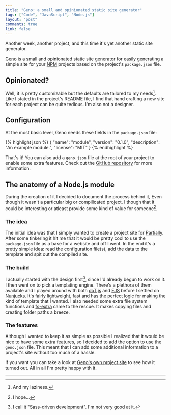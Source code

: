 ```yaml
---
title: "Geno: a small and opinionated static site generator"
tags: ["Code", "JavaScript", "Node.js"]
layout: "post"
comments: true
link: false
---
```


Another week, another project, and this time it's yet another static site generator.

[Geno](https://github.com/gummesson/geno) is a small and opinionated static site generator for easily generating a simple site for your [NPM](https://npmjs.org/) projects based on the project's `package.json` file.

## Opinionated?

Well, it is pretty customizable but the defaults are tailored to my needs[^20131026-1]. Like I stated in the project's README file, I find that hand crafting a new site for each project can be quite tedious. I'm also not a designer.

## Configuration

At the most basic level, Geno needs these fields in the `package.json` file:

{% highlight json %}
{
  "name": "module",
  "version": "0.1.0",
  "description": "An example module.",
  "license": "MIT"
}
{% endhighlight %}

That's it! You can also add a `geno.json` file at the root of your project to enable some extra features. Check out the [GitHub repository](https://github.com/gummesson/geno) for more information.

## The anatomy of a Node.js module

During the creation of it I decided to document the process behind it, Even though it wasn't a particular big or compilicated project. I though that it could be interesting or atleast provide some kind of value for someone[^20131026-2].

### The idea

The initial idea was that I simply wanted to create a project site for [Partially](https://github.com/gummesson/partially). After some tinkering it hit me that it would be pretty cool to use the `package.json` file as a base for a website and off I went. In the end it's a pretty simple idea: read the configuration file(s), add the data to the template and spit out the compiled site.

### The build

I actually started with the design first[^20131026-3], since I'd already begun to work on it. I then went on to pick a templating engine. There's a plethora of them available and I played around with both [doT.js](https://github.com/olado/doT) and [EJS](https://github.com/visionmedia/ejs) before I settled on [Nunjucks](https://github.com/jlongster/nunjucks). It's fairly lightweight, fast and has the perfect logic for making the kind of template that I wanted. I also needed some extra file system functions and [fs-extra](https://github.com/jprichardson/node-fs-extra) came to the rescue. It makes copying files and creating folder paths a breeze.

### The features

Although I wanted to keep it as simple as possible I realized that it would be nice to have some extra features, so I decided to add the option to use the `geno.json` file. This meant that I can add some additional information to a project's site without too much of a hassle.

If you want you can take a look at [Geno's own project site](http://ellengummesson.com/geno/) to see how it turned out. All in all I'm pretty happy with it.

* * *

[^20131026-1]: And my laziness.
[^20131026-2]: I hope...
[^20131026-3]: I call it "Sass-driven development". I'm not very good at it.
